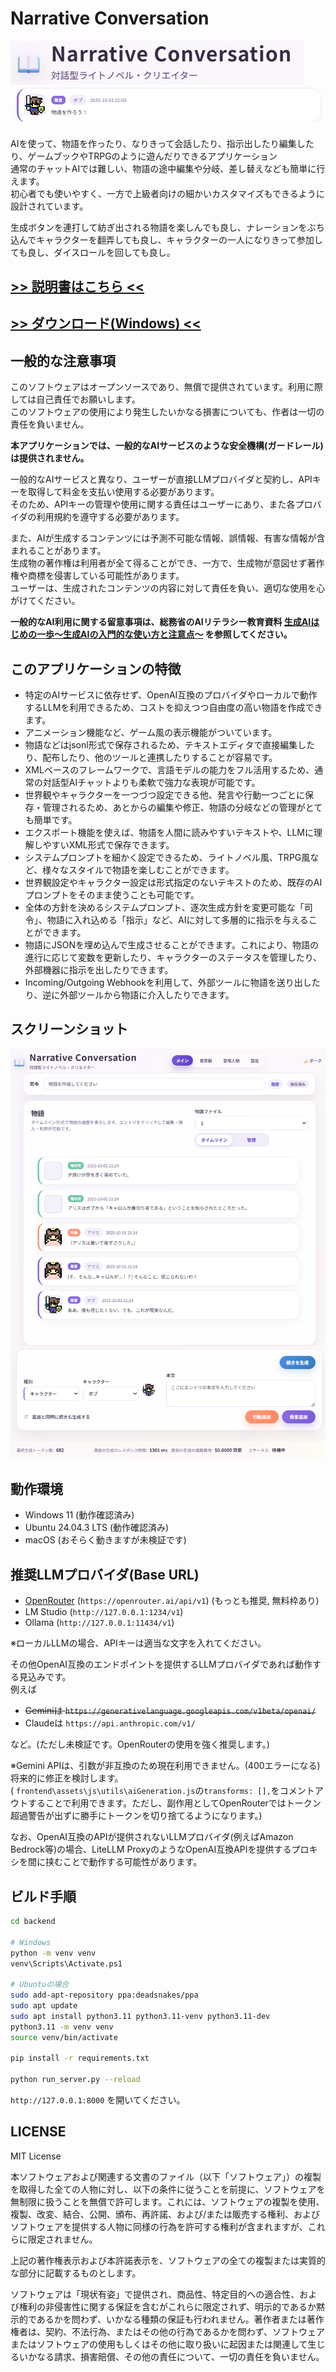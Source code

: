 # Narrative Conversation
![alt text](doc/image-1.png)
![alt text](doc/image-2.png)

AIを使って、物語を作ったり、なりきって会話したり、指示出したり編集したり、ゲームブックやTRPGのように遊んだりできるアプリケーション  
通常のチャットAIでは難しい、物語の途中編集や分岐、差し替えなども簡単に行えます。  
初心者でも使いやすく、一方で上級者向けの細かいカスタマイズもできるように設計されています。

生成ボタンを連打して紡ぎ出される物語を楽しんでも良し、ナレーションをぶち込んでキャラクターを翻弄しても良し、キャラクターの一人になりきって参加しても良し、ダイスロールを回しても良し。

## [>> 説明書はこちら <<](https://gpsnmeajp.github.io/NarrativeConversationDoc/)
## [>> ダウンロード(Windows) <<](https://github.com/gpsnmeajp/NarrativeConversation/releases/)

## 一般的な注意事項
このソフトウェアはオープンソースであり、無償で提供されています。利用に際しては自己責任でお願いします。  
このソフトウェアの使用により発生したいかなる損害についても、作者は一切の責任を負いません。

**本アプリケーションでは、一般的なAIサービスのような安全機構(ガードレール)は提供されません。**

一般的なAIサービスと異なり、ユーザーが直接LLMプロバイダと契約し、APIキーを取得して料金を支払い使用する必要があります。  
そのため、APIキーの管理や使用に関する責任はユーザーにあり、また各プロバイダの利用規約を遵守する必要があります。  

また、AIが生成するコンテンツには予測不可能な情報、誤情報、有害な情報が含まれることがあります。  
生成物の著作権は利用者が全て得ることができ、一方で、生成物が意図せず著作権や商標を侵害している可能性があります。  
ユーザーは、生成されたコンテンツの内容に対して責任を負い、適切な使用を心がけてください。

**一般的なAI利用に関する留意事項は、総務省のAIリテラシー教育資料 [生成AIはじめの一歩～生成AIの入門的な使い方と注意点～](https://www.soumu.go.jp/use_the_internet_wisely/special/generativeai/) を参照してください。**

## このアプリケーションの特徴

+ 特定のAIサービスに依存せず、OpenAI互換のプロバイダやローカルで動作するLLMを利用できるため、コストを抑えつつ自由度の高い物語を作成できます。  
+ アニメーション機能など、ゲーム風の表示機能がついています。
+ 物語などはjsonl形式で保存されるため、テキストエディタで直接編集したり、配布したり、他のツールと連携したりすることが容易です。
+ XMLベースのフレームワークで、言語モデルの能力をフル活用するため、通常の対話型AIチャットよりも柔軟で強力な表現が可能です。  
+ 世界観やキャラクターを一つづつ設定できる他、発言や行動一つごとに保存・管理されるため、あとからの編集や修正、物語の分岐などの管理がとても簡単です。
+ エクスポート機能を使えば、物語を人間に読みやすいテキストや、LLMに理解しやすいXML形式で保存できます。
+ システムプロンプトを細かく設定できるため、ライトノベル風、TRPG風など、様々なスタイルで物語を楽しむことができます。
+ 世界観設定やキャラクター設定は形式指定のないテキストのため、既存のAIプロンプトをそのまま使うことも可能です。
+ 全体の方針を決めるシステムプロンプト、逐次生成方針を変更可能な「司令」、物語に入れ込める「指示」など、AIに対して多層的に指示を与えることができます。
+ 物語にJSONを埋め込んで生成させることができます。これにより、物語の進行に応じて変数を更新したり、キャラクターのステータスを管理したり、外部機器に指示を出したりできます。
+ Incoming/Outgoing Webhookを利用して、外部ツールに物語を送り出したり、逆に外部ツールから物語に介入したりできます。

## スクリーンショット
![screen](doc/image.png)

## 動作環境
+ Windows 11 (動作確認済み)
+ Ubuntu 24.04.3 LTS (動作確認済み)
+ macOS (おそらく動きますが未検証です)

## 推奨LLMプロバイダ(Base URL)
+ [OpenRouter](https://openrouter.ai/) (`https://openrouter.ai/api/v1`) (もっとも推奨, 無料枠あり)
+ LM Studio (`http://127.0.0.1:1234/v1`)
+ Ollama (`http://127.0.0.1:11434/v1`)

※ローカルLLMの場合、APIキーは適当な文字を入れてください。

その他OpenAI互換のエンドポイントを提供するLLMプロバイダであれば動作する見込みです。  
例えば

+ ~~Geminiは `https://generativelanguage.googleapis.com/v1beta/openai/`~~
+ Claudeは `https://api.anthropic.com/v1/`

など。(ただし未検証です。OpenRouterの使用を強く推奨します。)

※Gemini APIは、引数が非互換のため現在利用できません。(400エラーになる)  将来的に修正を検討します。  
( `frontend\assets\js\utils\aiGeneration.js`の`transforms: [],`をコメントアウトすることで利用できます。ただし、副作用としてOpenRouterではトークン超過警告が出ずに勝手にトークンを切り捨てるようになります。)

なお、OpenAI互換のAPIが提供されないLLMプロバイダ(例えばAmazon Bedrock等)の場合、LiteLLM ProxyのようなOpenAI互換APIを提供するプロキシを間に挟むことで動作する可能性があります。

## ビルド手順

```bash
cd backend

# Windows
python -m venv venv
venv\Scripts\Activate.ps1

# Ubuntuの場合
sudo add-apt-repository ppa:deadsnakes/ppa
sudo apt update
sudo apt install python3.11 python3.11-venv python3.11-dev
python3.11 -m venv venv
source venv/bin/activate

pip install -r requirements.txt

python run_server.py --reload
```

`http://127.0.0.1:8000` を開いてください。

## LICENSE
MIT License

本ソフトウェアおよび関連する文書のファイル（以下「ソフトウェア」）の複製を取得した全ての人物に対し、以下の条件に従うことを前提に、ソフトウェアを無制限に扱うことを無償で許可します。これには、ソフトウェアの複製を使用、複製、改変、結合、公開、頒布、再許諾、および/または販売する権利、およびソフトウェアを提供する人物に同様の行為を許可する権利が含まれますが、これらに限定されません。

上記の著作権表示および本許諾表示を、ソフトウェアの全ての複製または実質的な部分に記載するものとします。

ソフトウェアは「現状有姿」で提供され、商品性、特定目的への適合性、および権利の非侵害性に関する保証を含むがこれらに限定されず、明示的であるか黙示的であるかを問わず、いかなる種類の保証も行われません。著作者または著作権者は、契約、不法行為、またはその他の行為であるかを問わず、ソフトウェアまたはソフトウェアの使用もしくはその他に取り扱いに起因または関連して生じるいかなる請求、損害賠償、その他の責任について、一切の責任を負いません。
